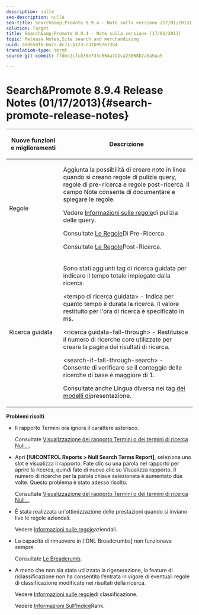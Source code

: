 ```yaml
---
description: nulle
seo-description: nulle
seo-title: Search&amp;Promote 8.9.4 - Note sulla versione (17/01/2013)
solution: Target
title: Search&amp;Promote 8.9.4 - Note sulla versione (17/01/2013)
topic: Release Notes,Site search and merchandising
uuid: a9d550f6-0a23-4c71-b123-c31b997e7384
translation-type: tm+mt
source-git-commit: ffdec2cfcb30e733c664a7d1ca23868b7a9a9aa5

---
```



# Search&amp;Promote 8.9.4 Release Notes (01/17/2013){#search-promote-release-notes}

<table> 
 <thead> 
  <tr> 
   <th colname="col1" class="entry"> <p>Nuove funzioni e miglioramenti </p> </th> 
   <th colname="col2" class="entry"> <p>Descrizione </p> </th> 
  </tr> 
 </thead>
 <tbody> 
  <tr> 
   <td colname="col1"> <p>Regole </p> </td> 
   <td colname="col2"> <p> Aggiunta la possibilità di creare note in linea quando si creano regole di pulizia query, regole di pre-ricerca e regole post-ricerca. Il campo Note consente di documentare e spiegare le regole. </p> <p>Vedere <a href="../c-about-rules-menu/c-about-query-cleaning-rules.md#concept_17F3CDDC3C8A4128AF092A82B777B86C" format="dita" scope="local"> Informazioni sulle regole</a>di pulizia delle query. </p> <p>Consultate <a href="../c-about-rules-menu/c-about-pre-search-rules.md#concept_5BF84BB6FACB4645BA9CB7496A01CD1F" format="dita" scope="local"> Le Regole</a>Di Pre-Ricerca. </p> <p>Consultate <a href="../c-about-rules-menu/c-about-post-search-rules.md#concept_AF6ADFCC0ADF4A788003964939917FDE" format="dita" scope="local"> Le Regole</a>Post-Ricerca. </p> </td> 
  </tr> 
  <tr> 
   <td colname="col1"> <p>Ricerca guidata </p> </td> 
   <td colname="col2"> <p> Sono stati aggiunti tag di ricerca guidata per indicare il tempo totale impiegato dalla ricerca. </p> <p> <span class="codeph"> &lt;tempo di ricerca guidata&gt;</span> - Indica per quanto tempo è durata la ricerca. Il valore restituito per l'ora di ricerca è specificato in ms. </p> <p> <span class="codeph"> &lt;ricerca guidata-fall-through&gt;</span> - Restituisce il numero di ricerche core utilizzate per creare la pagina dei risultati di ricerca. </p> <p> <span class="codeph"> &lt;search-if-fall-through-search&gt;</span> - Consente di verificare se il conteggio delle ricerche di base è maggiore di 1. </p> <p>Consultate anche Lingua diversa nei tag <a href="../c-appendices/c-templates.md#reference_F1BBF616BCEC4AD7B2548ECD3CA74C64" format="dita" scope="local"> dei modelli di</a>presentazione. </p> </td> 
  </tr> 
 </tbody> 
</table>

**Problemi risolti**

* Il rapporto Termini ora ignora il carattere asterisco.

   Consultate [Visualizzazione del rapporto Termini o dei termini di ricerca Null...](../c-about-reports-menu/c-about-reports-menu.md#task_53B7ED1582DD4B0E8376546A7AFC789A).

* Apri **[!UICONTROL Reports > Null Search Terms Report]**, seleziona uno slot e visualizza il rapporto. Fate clic su una parola nel rapporto per aprire la ricerca, quindi fate di nuovo clic su Visualizza rapporto. Il numero di ricerche per la parola chiave selezionata è aumentato due volte. Questo problema è stato adesso risolto.

   Consultate [Visualizzazione del rapporto Termini o dei termini di ricerca Null...](../c-about-reports-menu/c-about-reports-menu.md#task_53B7ED1582DD4B0E8376546A7AFC789A).

* È stata realizzata un&#39;ottimizzazione delle prestazioni quando si inviano live le regole aziendali.

   Vedere [Informazioni sulle regole](../c-about-rules-menu/c-about-business-rules.md#concept_2A93D76216754D3D8412CDEA00BD26BD)aziendali.

* La capacità di rimuovere in [!DNL Breadcrumbs] non funzionava sempre.

   Consultate [Le Breadcrumb](../c-about-design-menu/c-about-breadcrumbs.md#concept_FB8A943C594A4A1593B118141DA61F03).

* A meno che non sia stata utilizzata la rigenerazione, la feature di riclassificazione non ha consentito l’entrata in vigore di eventuali regole di classificazione modificate nei risultati della ricerca.

   Vedere [Informazioni sulle regole](../c-about-rules-menu/c-about-ranking-rules.md#concept_F555C076759B4E81B925441CFE707397)di classificazione.

   Vedere [Informazioni Sull&#39;Indice](../c-about-index-menu/c-about-re-rank-index.md#concept_147B0A9FCD51451787DA898E06F7C692)Rank.

